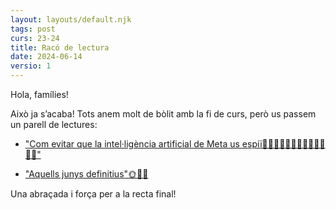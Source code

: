```yaml
---
layout: layouts/default.njk
tags: post
curs: 23-24
title: Racó de lectura
date: 2024-06-14
versio: 1
---
```


Hola, famílies!

Això ja s’acaba! Tots anem molt de bòlit amb la fi de curs, però us passem un parell de lectures:

* ["Com evitar que la intel·ligència artificial de Meta us espiï🕵🏾👀📸👨‍👨‍👧‍👧👩‍👧‍👦👨‍👦"](https://www.vilaweb.cat/noticies/intelligencia-artificial-meta-instagram-facebook/)

* [⁠"Aquells junys definitius"🌞🌊🤍](https://lletraferit.com/segle-xxi/aquells-junys-definitius/)

Una abraçada i força per a la recta final!